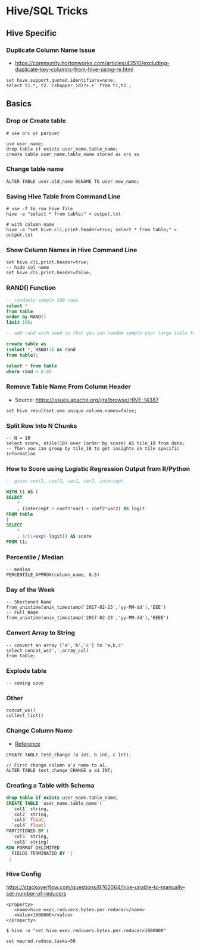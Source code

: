 
# Hive/SQL Tricks 

## Hive Specific 
### Duplicate Column Name Issue
- https://community.hortonworks.com/articles/43510/excluding-duplicate-key-columns-from-hive-using-re.html

```
set hive.support.quoted.identifiers=none;
select t1.*, t2.`(shopper_id)?+.+` from t1,t2 ;
```

## Basics 
### Drop or Create table 
```
# use orc or parquet 

use user_name;
drop table if exists user_name.table_name;
create table user_name.table_name stored as orc as 
```

### Change table name 
```
ALTER TABLE user.old_name RENAME TO user.new_name;
```

### Saving Hive Table from Command Line 
```
# use -f to run hive file 
hive -e "select * from table;" > output.txt

# with column name 
hive -e "set hive.cli.print.header=true; select * from table;" > output.txt
```

### Show Column Names in Hive Command Line 
```
set hive.cli.print.header=true;
-- hide col name
set hive.cli.print.header=false;
```

### RAND() Function 
```sql 
-- randomly sample 100 rows 
select * 
from table 
order by RAND()
limit 100;

-- add rand with seed so that you can random sample your large table for training the model 

create table as 
(select *, RAND(1) as rand 
from table);

select * from table 
where rand < 0.03 

```

### Remove Table Name From Column Header 
- Source: https://issues.apache.org/jira/browse/HIVE-14387

```
set hive.resultset.use.unique.column.names=false;
```

### Split Row Into N Chunks 
```
-- N = 10
select score, ntile(10) over (order by score) AS tile_10 from data;
-- Then you can group by tile_10 to get insights on tile specific information 
```

### How to Score using Logistic Regression Output from R/Python
```sql
-- given coef1, coef2, var1, var2, intercept

WITH t1 AS (
SELECT 
	*
	, (intercept + coef1*var1 + coef2*var2) AS logit
FROM table 
) 
SELECT 
	* 
	, 1/(1+exp(-logit)) AS score
FROM t1;
```

### Percentile / Median 
```
-- median 
PERCENTILE_APPROX(column_name, 0.5)
```

### Day of the Week 
```
-- Shortened Name 
from_unixtime(unix_timestamp('2017-02-23','yy-MM-dd'),'EEE')
-- Full Name 
from_unixtime(unix_timestamp('2017-02-23','yy-MM-dd'),'EEEE')
```

### Convert Array to String 
```
-- convert an array ['a','b','c'] to 'a,b,c'
select concat_ws(',',array_col)
from table;  
```

### Explode table 
```
-- coming soon
```

### Other 
```
concat_ws() 
collect_list() 
```

### Change Column Name 
- [Reference](https://cwiki.apache.org/confluence/display/Hive/LanguageManual+DDL#LanguageManualDDL-ChangeColumnName/Type/Position/Comment)

```
CREATE TABLE test_change (a int, b int, c int);
 
// First change column a's name to a1.
ALTER TABLE test_change CHANGE a a1 INT;
```


### Creating a Table with Schema 

```sql 
drop table if exists user_name.table_name;
CREATE TABLE `user_name.table_name`(
  `col1` string,
  `col2` string,
  `col3` float,
  `col4` float)
PARTITIONED BY (
  `col5` string,
  `col6` string)
ROW FORMAT DELIMITED
  FIELDS TERMINATED BY '|'
 ;

```

### Hive Config 
https://stackoverflow.com/questions/8762064/hive-unable-to-manually-set-number-of-reducers

```
<property>
   <name>hive.exec.reducers.bytes.per.reducer</name>
   <value>1000000</value>
</property>

$ hive -e "set hive.exec.reducers.bytes.per.reducer=1000000"

set mapred.reduce.tasks=50
```